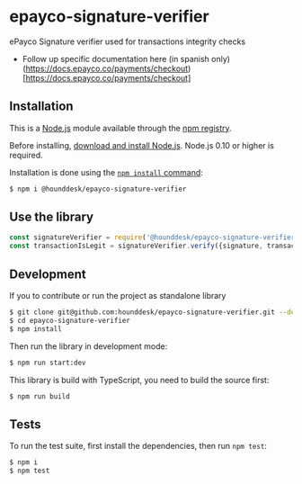 # epayco-signature-verifier
ePayco Signature verifier used for transactions integrity checks

- Follow up specific documentation here (in spanish only) (https://docs.epayco.co/payments/checkout)[https://docs.epayco.co/payments/checkout]

## Installation

This is a [Node.js](https://nodejs.org/en/) module available through the
[npm registry](https://www.npmjs.com/).

Before installing, [download and install Node.js](https://nodejs.org/en/download/).
Node.js 0.10 or higher is required.

Installation is done using the
[`npm install` command](https://docs.npmjs.com/getting-started/installing-npm-packages-locally):

```bash
$ npm i @hounddesk/epayco-signature-verifier
```

## Use the library

```js
const signatureVerifier = require('@hounddesk/epayco-signature-verifier')
const transactionIsLegit = signatureVerifier.verify({signature, transaction, separator}) 
```

## Development

If you to contribute or run the project as standalone library

```bash
$ git clone git@github.com:hounddesk/epayco-signature-verifier.git --depth 1
$ cd epayco-signature-verifier
$ npm install
```

Then run the library in development mode:

```bash
$ npm run start:dev 
```

This library is build with TypeScript, you need to build the source first:

```bash
$ npm run build
```

## Tests

  To run the test suite, first install the dependencies, then run `npm test`:

```bash
$ npm i
$ npm test
```

